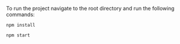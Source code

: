 To run the project navigate to the root directory
and run the following commands:

```
npm install

npm start
```
